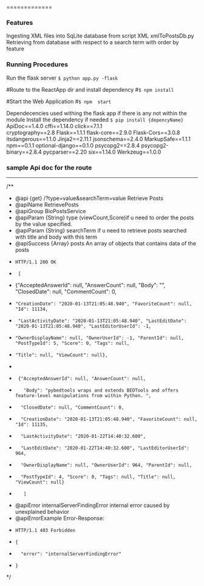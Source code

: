 
=============
### Features
Ingesting XML files into SqLite database from script XML xmlToPostsDb.py
Retrieving from database  with respect to a search term with order by feature 


### Running Procedures

Run the flask server
`$ python app.py -flask `

#Route to the ReactApp dir and install dependency
#`$ npm install `

#Start the Web Application 
#`$ npm  start `

Dependecencies used withing the flask app if there is any not within the module
Install the dependency if needed
`$ pip install {depencyName} `
ApiDoc==1.4.0
cffi==1.14.0
click==7.1.1                                                                                  
cryptography==2.8
Flask==1.1.1
flask-core==2.9.0
Flask-Cors==3.0.8
itsdangerous==1.1.0
Jinja2==2.11.1
jsonschema==2.4.0
MarkupSafe==1.1.1
npm==0.1.1
optional-django==0.1.0
psycopg2==2.8.4
psycopg2-binary==2.8.4
pycparser==2.20
six==1.14.0
Werkzeug==1.0.0


### sample Api doc for the route
----
/**
* @api {get} /?type=value&searchTerm=value   Retrieve Posts
* @apiName RetrievePosts
* @apiGroup BioPostsService
* @apiParam {String} type          (viewCount,Score)if u need to order the posts by the value specified.
* @apiParam {String} searchTerm     if u need to retrieve posts searched with title and body with this term
* @apiSuccess {Array}  posts        An array  of objects that contains data of the posts
*     HTTP/1.1 200 OK
*      [
*    {"AcceptedAnswerId": null, "AnswerCount": null, "Body": "", "ClosedDate": null, "CommentCount": 0,
*     "CreationDate": "2020-01-13T21:05:48.940", "FavoriteCount": null, "Id": 11134,
*      "LastActivityDate": "2020-01-13T21:05:48.940", "LastEditDate": "2020-01-13T21:05:48.940", "LastEditorUserId": -1,
*     "OwnerDisplayName": null, "OwnerUserId": -1, "ParentId": null, "PostTypeId": 5, "Score": 0, "Tags": null,
*     "Title": null, "ViewCount": null},
*
*      {"AcceptedAnswerId": null, "AnswerCount": null,
*        "Body": "pybedtools wraps and extends BEDTools and offers feature-level manipulations from within Python. ",
*       "ClosedDate": null, "CommentCount": 0,
*       "CreationDate": "2020-01-13T21:05:48.940", "FavoriteCount": null, "Id": 11135,
*       "LastActivityDate": "2020-01-22T14:40:32.600",
*       "LastEditDate": "2020-01-22T14:40:32.600", "LastEditorUserId": 964,
*       "OwnerDisplayName": null, "OwnerUserId": 964, "ParentId": null,
*       "PostTypeId": 4, "Score": 0, "Tags": null, "Title": null, "ViewCount": null}
*        ]
* @apiError internalServerFindingError  internal error caused by unexplained behavior
* @apiErrorExample Error-Response:
*     HTTP/1.1 403 Forbidden
*     {
*       "error": "internalServerFindingError"
*     }
*/

